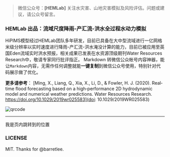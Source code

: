 >微信公众号：**[HEMLab]**
关注水灾害、山地灾害模拟及风险评估。问题或建议，请公众号留言。

### HEMLab 出品：流域尺度降雨-产汇流-洪水全过程水动力模拟
HiPIMS模型经过HEMLab团队多年研发，目前已具备在大中型流域进行一亿网格米级分辨率以实时速度进行降雨-产汇流-洪水淹没计算的能力，目前已被应用至英国Eden流域实时洪水预报，相关成果已发表在水资源顶级期刊Water Resources Research中，敬请专家同行批评指正。
Markdown 转微信公众帐号内容神器，能让`Markdown`内容，无需作任何调整就能**一键复制**到微信公众号使用，特别针对代码展示做了优化。


**更多请参考**：
[Ming, X., Liang, Q., Xia, X., Li, D., & Fowler, H. J. (2020). Real‐time flood forecasting based on a high‐performance 2D hydrodynamic model and numerical weather predictions. Water Resources Research. https://doi.org/10.1029/2019wr025583](doi: 10.1029/2019WR025583)


![qrcode](https://www.hemlab.org/)

***
<a id="jump_1">我是页内跳转到的位置</a>

### LICENSE
MIT. Thanks for @barretlee.

